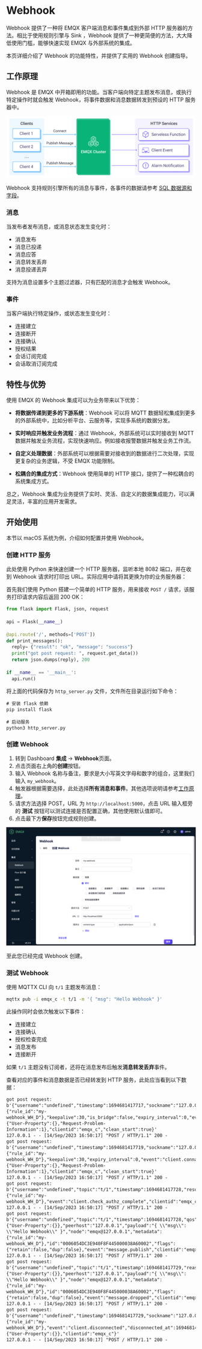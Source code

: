 # Webhook

Webhook 提供了一种将 EMQX 客户端消息和事件集成到外部 HTTP 服务器的方法。相比于使用规则引擎与 Sink ，Webhook 提供了一种更简便的方法，大大降低使用门槛，能够快速实现 EMQX 与外部系统的集成。

本页详细介绍了 Webhook 的功能特性，并提供了实用的 Webhook 创建指导。

## 工作原理

Webhook 是 EMQX 中开箱即用的功能。当客户端向特定主题发布消息，或执行特定操作时就会触发 Webhook，将事件数据和消息数据转发到预设的 HTTP 服务器中。

![EMQX Webhook 集成](./assets/emqx-integration-http.jpg)

Webhook 支持规则引擎所有的消息与事件，各事件的数据请参考 [SQL 数据源和字段](./rule-sql-events-and-fields.md)。

### 消息

当发布者发布消息，或消息状态发生变化时：

- 消息发布
- 消息已投递
- 消息应答
- 消息转发丢弃
- 消息投递丢弃

支持为消息设置多个主题过滤器，只有匹配的消息才会触发 Webhook。

### 事件

当客户端执行特定操作，或状态发生变化时：

- 连接建立
- 连接断开
- 连接确认
- 授权结果
- 会话订阅完成
- 会话取消订阅完成

## 特性与优势

使用 EMQX 的 Webhook 集成可以为业务带来以下优势：

- **将数据传递到更多的下游系统**：Webhook 可以将 MQTT 数据轻松集成到更多的外部系统中，比如分析平台、云服务等，实现多系统的数据分发。

- **实时响应并触发业务流程**：通过 Webhook，外部系统可以实时接收到 MQTT 数据并触发业务流程，实现快速响应。例如接收报警数据并触发业务工作流。

- **自定义处理数据**：外部系统可以根据需要对接收到的数据进行二次处理，实现更复杂的业务逻辑，不受 EMQX 功能限制。

- **松耦合的集成方式**：Webhook 使用简单的 HTTP 接口，提供了一种松耦合的系统集成方式。

总之，Webhook 集成为业务提供了实时、灵活、自定义的数据集成能力，可以满足灵活，丰富的应用开发需求。

## 开始使用

本节以 macOS 系统为例，介绍如何配置并使用 Webhook。

### 创建 HTTP 服务

此处使用 Python 来快速创建一个 HTTP 服务器，监听本地 8082 端口，并在收到 Webhook 请求时打印出 URL。实际应用中请将其更换为你的业务服务器：

首先我们使用 Python 搭建一个简单的 HTTP 服务，用来接收 `POST /` 请求，该服务打印请求内容后返回 200 OK：

```python
from flask import Flask, json, request

api = Flask(__name__)

@api.route('/', methods=['POST'])
def print_messages():
  reply= {"result": "ok", "message": "success"}
  print("got post request: ", request.get_data())
  return json.dumps(reply), 200

if __name__ == '__main__':
  api.run()
```

将上面的代码保存为 `http_server.py` 文件，文件所在目录运行如下命令：

```shell
# 安装 flask 依赖
pip install flask

# 启动服务
python3 http_server.py
```

### 创建 Webhook

1. 转到 Dashboard **集成** -> **Webhook**页面。
2. 点击页面右上角的**创建**按钮。
4. 输入 Webhook 名称与备注，要求是大小写英文字母和数字的组合，这里我们输入 `my_webhook`。
5. 触发器根据需要选择，此处选择**所有消息和事件**。其他选项说明请参考[工作原理](#工作原理)。
6. 请求方法选择 POST，URL 为 `http://localhost:5000`，点击 URL 输入框旁的 **测试** 按钮可以测试连接是否配置正确，其他使用默认值即可。
7. 点击最下方**保存**按钮完成规则创建。

![EMQX Webhook](./assets/webhook.png)

至此您已经完成 Webhook 创建。

### 测试 Webhook

使用 MQTTX CLI 向 `t/1` 主题发布消息：

```bash
mqttx pub -i emqx_c -t t/1 -m '{ "msg": "Hello Webhook" }'
```

此操作同时会依次触发以下事件：

- 连接建立
- 连接确认
- 授权检查完成
- 消息发布
- 连接断开

如果 `t/1` 主题没有订阅者，还将在消息发布后触发**消息转发丢弃**事件。

查看对应的事件和消息数据是否已经转发到 HTTP 服务，此处应当看到以下数据：

```shell
got post request:  b'{"username":"undefined","timestamp":1694681417717,"sockname":"127.0.0.1:1883","receive_maximum":32,"proto_ver":5,"proto_name":"MQTT","peername":"127.0.0.1:61003","node":"emqx@127.0.0.1","mountpoint":"undefined","metadata":{"rule_id":"my-webhook_WH_D"},"keepalive":30,"is_bridge":false,"expiry_interval":0,"event":"client.connected","connected_at":1694681417714,"conn_props":{"User-Property":{},"Request-Problem-Information":1},"clientid":"emqx_c","clean_start":true}'
127.0.0.1 - - [14/Sep/2023 16:50:17] "POST / HTTP/1.1" 200 -
got post request:  b'{"username":"undefined","timestamp":1694681417719,"sockname":"127.0.0.1:1883","reason_code":"success","proto_ver":5,"proto_name":"MQTT","peername":"127.0.0.1:61003","node":"emqx@127.0.0.1","metadata":{"rule_id":"my-webhook_WH_D"},"keepalive":30,"expiry_interval":0,"event":"client.connack","conn_props":{"User-Property":{},"Request-Problem-Information":1},"clientid":"emqx_c","clean_start":true}'
127.0.0.1 - - [14/Sep/2023 16:50:17] "POST / HTTP/1.1" 200 -
got post request:  b'{"username":"undefined","topic":"t/1","timestamp":1694681417728,"result":"allow","peerhost":"127.0.0.1","node":"emqx@127.0.0.1","metadata":{"rule_id":"my-webhook_WH_D"},"event":"client.check_authz_complete","clientid":"emqx_c","authz_source":"file","action":"publish"}'
127.0.0.1 - - [14/Sep/2023 16:50:17] "POST / HTTP/1.1" 200 -
got post request:  b'{"username":"undefined","topic":"t/1","timestamp":1694681417728,"qos":0,"publish_received_at":1694681417728,"pub_props":{"User-Property":{}},"peerhost":"127.0.0.1","payload":"{ \\"msg\\": \\"Hello Webhook\\" }","node":"emqx@127.0.0.1","metadata":{"rule_id":"my-webhook_WH_D"},"id":"0006054DC3E940F8F445000038A60002","flags":{"retain":false,"dup":false},"event":"message.publish","clientid":"emqx_c"}'
127.0.0.1 - - [14/Sep/2023 16:50:17] "POST / HTTP/1.1" 200 -
got post request:  b'{"username":"undefined","topic":"t/1","timestamp":1694681417729,"reason":"no_subscribers","qos":0,"publish_received_at":1694681417728,"pub_props":{"User-Property":{}},"peerhost":"127.0.0.1","payload":"{ \\"msg\\": \\"Hello Webhook\\" }","node":"emqx@127.0.0.1","metadata":{"rule_id":"my-webhook_WH_D"},"id":"0006054DC3E940F8F445000038A60002","flags":{"retain":false,"dup":false},"event":"message.dropped","clientid":"emqx_c"}'
127.0.0.1 - - [14/Sep/2023 16:50:17] "POST / HTTP/1.1" 200 -
got post request:  b'{"username":"undefined","timestamp":1694681417729,"sockname":"127.0.0.1:1883","reason":"normal","proto_ver":5,"proto_name":"MQTT","peername":"127.0.0.1:61003","node":"emqx@127.0.0.1","metadata":{"rule_id":"my-webhook_WH_D"},"event":"client.disconnected","disconnected_at":1694681417729,"disconn_props":{"User-Property":{}},"clientid":"emqx_c"}'
127.0.0.1 - - [14/Sep/2023 16:50:17] "POST / HTTP/1.1" 200 -
```
